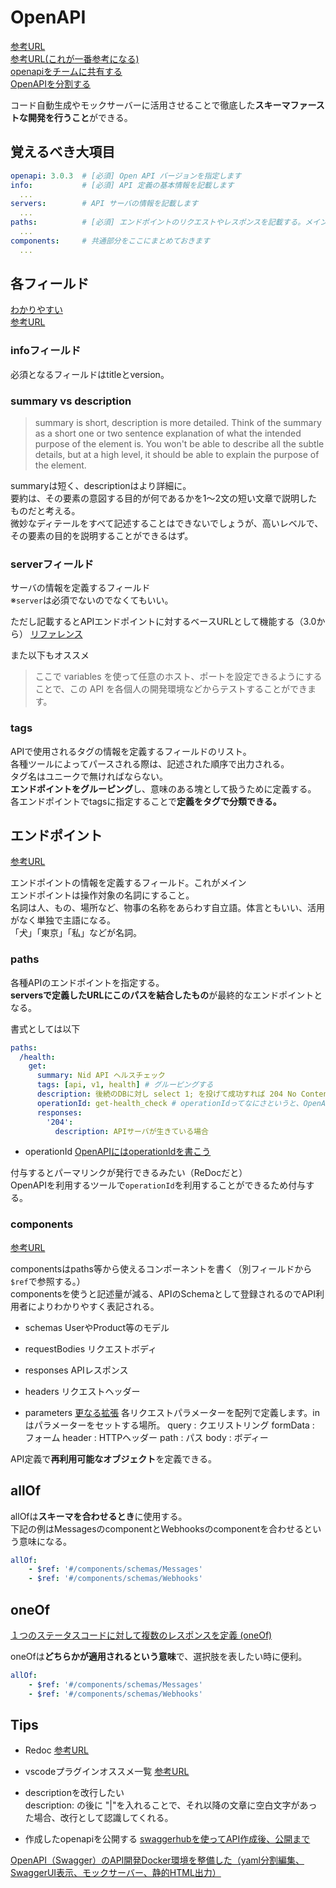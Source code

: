 # OpenAPI
[参考URL](https://zenn.dev/chida/articles/25f4016560f6bf)  
[参考URL(これが一番参考になる)](https://zenn.dev/mabubu0203/articles/a34937c9d5892f)  
[openapiをチームに共有する](https://zenn.dev/d_forest/articles/bec25d3a1b111ed37a09)  
[OpenAPIを分割する](https://tech.buysell-technologies.com/entry/2021/09/21/095238#:~:text=openapi.yaml%20%E3%81%AE%E5%88%86%E5%89%B2,-%E3%81%BE%E3%81%9A%E3%81%AF%20openapi.yaml&text=OpenAPI%20%E3%81%A7%E3%81%AF%20%24ref%20%E3%82%AD%E3%83%BC%E3%83%AF%E3%83%BC%E3%83%89%E3%82%92,%E3%81%99%E3%82%8B%E3%81%93%E3%81%A8%E3%81%8C%E3%81%A7%E3%81%8D%E3%81%BE%E3%81%99%E3%80%82)

コード自動生成やモックサーバーに活用させることで徹底した**スキーマファーストな開発を行うこと**ができる。

## 覚えるべき大項目

```yml
openapi: 3.0.3  # [必須] Open API バージョンを指定します
info:           # [必須] API 定義の基本情報を記載します
  ...
servers:        # API サーバの情報を記載します
  ...
paths:          # [必須] エンドポイントのリクエストやレスポンスを記載する。メインとなる部分
  ...
components:     # 共通部分をここにまとめておきます
  ...
```

## 各フィールド
[わかりやすい](https://zenn.dev/peraichi_blog/articles/01ges56ak79g2rket9wm27w9pc)  
[参考URL](https://www.alpha.co.jp/blog/202208_02)

### infoフィールド

必須となるフィールドはtitleとversion。

### summary vs description

>summary is short, description is more detailed.
>Think of the summary as a short one or two sentence explanation of what the intended purpose of the element is. You won't be able to describe all the subtle details, but at a high level, it should be able to explain the purpose of the element.

summaryは短く、descriptionはより詳細に。  
要約は、その要素の意図する目的が何であるかを1～2文の短い文章で説明したものだと考える。  
微妙なディテールをすべて記述することはできないでしょうが、高いレベルで、その要素の目的を説明することができるはず。

### serverフィールド

サーバの情報を定義するフィールド  
※`server`は必須でないのでなくてもいい。  

ただし記載するとAPIエンドポイントに対するベースURLとして機能する（3.0から）
[リファレンス](https://swagger.io/docs/specification/api-host-and-base-path/)

また以下もオススメ  
>ここで variables を使って任意のホスト、ポートを設定できるようにすることで、この API を各個人の開発環境などからテストすることができます。

### tags

APIで使用されるタグの情報を定義するフィールドのリスト。  
各種ツールによってパースされる際は、記述された順序で出力される。  
タグ名はユニークで無ければならない。  
**エンドポイントをグルーピング**し、意味のある塊として扱うために定義する。  
各エンドポイントでtagsに指定することで**定義をタグで分類できる。**  

## エンドポイント
[参考URL](https://zenn.dev/mabubu0203/articles/a34937c9d5892f)

エンドポイントの情報を定義するフィールド。これがメイン  
エンドポイントは操作対象の名詞にすること。  
名詞は人、もの、場所など、物事の名称をあらわす自立語。体言ともいい、活用がなく単独で主語になる。  
「犬」「東京」「私」などが名詞。

### paths

各種APIのエンドポイントを指定する。  
**serversで定義したURLにこのパスを結合したもの**が最終的なエンドポイントとなる。

書式としては以下
```yml
paths:
  /health:
    get:
      summary: Nid API ヘルスチェック
      tags: [api, v1, health] # グルーピングする
      description: 後続のDBに対し select 1; を投げて成功すれば 204 No Content を返す。失敗すれば Internal Server Error を返す。
      operationId: get-health_check # operationIdってなにさというと、OpenAPIのOperation Objectの一項目で、操作を識別するための一意な文字列のこと
      responses:
        '204':
          description: APIサーバが生きている場合
```

- operationId
[OpenAPIにはoperationIdを書こう](https://joe-noh.hatenablog.com/entry/2017/05/02/234247#:~:text=operationId%20%E3%81%A3%E3%81%A6%E3%81%AA%E3%81%AB,%E6%96%87%E5%AD%97%E5%88%97%E3%81%AE%E3%81%93%E3%81%A8%E3%81%A7%E3%81%99%E3%80%82)

付与するとパーマリンクが発行できるみたい（ReDocだと）  
OpenAPIを利用するツールで`operationId`を利用することができるため付与する。  

### components
[参考URL](https://qiita.com/shigeru10/items/8f20fafd04f7901da939)

componentsはpaths等から使えるコンポーネントを書く（別フィールドから`$ref`で参照する。）  
componentsを使うと記述量が減る、APIのSchemaとして登録されるのでAPI利用者によりわかりやすく表記される。

- schemas
UserやProduct等のモデル

- requestBodies
リクエストボディ

- responses
APIレスポンス

- headers
リクエストヘッダー

- parameters
[更なる拡張](https://developer.ntt.com/ja/blog/4d6d9b81-5a86-4828-9cee-cec6062342cc)
各リクエストパラメーターを配列で定義します。inはパラメーターをセットする場所。
query : クエリストリング
formData : フォーム
header : HTTPヘッダー
path : パス
body : ボディー


API定義で**再利用可能なオブジェクト**を定義できる。

## allOf

allOfは**スキーマを合わせるとき**に使用する。  
下記の例はMessagesのcomponentとWebhooksのcomponentを合わせるという意味になる。  
```yml
allOf:
    - $ref: '#/components/schemas/Messages'
    - $ref: '#/components/schemas/Webhooks'
```

## oneOf
[１つのステータスコードに対して複数のレスポンスを定義 (oneOf)](https://thinline196.hatenablog.com/entry/2019/09/18/181947)

oneOfは**どちらかが適用されるという意味**で、選択肢を表したい時に便利。  
```yml
allOf:
    - $ref: '#/components/schemas/Messages'
    - $ref: '#/components/schemas/Webhooks'
```

## Tips
- Redoc
[参考URL](https://qiita.com/rhirabay/items/59c134aa052dbc4b982b)  

- vscodeプラグインオススメ一覧
[参考URL](https://zenn.dev/s_t_pool/articles/954dfe51b950c18d08e9)  

- descriptionを改行したい  
description: の後に "|"を入れることで、それ以降の文章に空白文字があった場合、改行として認識してくれる。

- 作成したopenapiを公開する
[swaggerhubを使ってAPI作成後、公開まで](https://qiita.com/koki-iwaizumi/items/9235fb69f2773c95f21b)

[OpenAPI（Swagger）のAPI開発Docker環境を整備した（yaml分割編集、SwaggerUI表示、モックサーバー、静的HTML出力）](https://qiita.com/minato-naka/items/3b0bcf0788a2150f3171)
